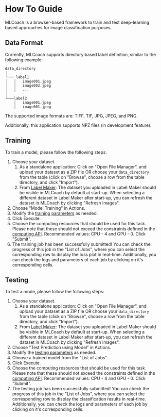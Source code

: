 # How To Guide

MLCoach is a browser-based framework to train and test deep-learning based approaches for 
image classification purposes.

## Data Format
Currently, MLCoach supports directory based label definition, similar to the following
example:

```
data_directory
│
└─── label1
│   │   image001.jpeg
│   │   image002.jpeg
│   │   ...
│   
└───label2
    │   image001.jpeg
    │   image001.jpeg
```

The supported image formats are: TIFF, TIF, JPG, JPEG, and PNG.

Additionally, this application supports NPZ files (in development feature).

## Training
To train a model, please follow the following steps:

1. Choose your dataset.
   1. As a standalone application: Click on "Open File Manager", and upload your dataset 
   as a ZIP file OR choose your `data_directory` from the table (click on "Browse",
   choose a row from the table directory, and click "Import").
   2. From [Label Maker](https://github.com/mlexchange/mlex_dash_labelmaker_demo): The 
   dataset you uploaded in Label Maker should be visible in MLCoach by default at start-up.
   When selecting a different dataset in Label Maker after start-up, you can refresh the 
   dataset in MLCoach by clicking "Refresh Images".
2. Choose "Model Training" in Actions.
3. Modify the [training parameters](./concepts.md) as needed.
4. Click Execute.
5. Choose the computing resources that should be used for this task. Please note that 
these should not exceed the constraints defined in the [computing API](https://github.com/mlexchange/mlex_computing_api).
Recommended values: CPU - 4 and GPU - 0. Click "Submit".
6. The training job has been successfully submitted! You can check the progress of this
job in the "List of Jobs", where you can select the corresponding row to display the loss
plot in real-time. Additionally, you can check the logs and parameters of each job by 
clicking on it's corresponding cells.

## Testing
To test a mode, please follow the following steps:

1. Choose your dataset.
   1. As a standalone application: Click on "Open File Manager", and upload your dataset 
   as a ZIP file OR choose your `data_directory` from the table (click on "Browse",
   choose a row from the table directory, and click "Import").
   2. From [Label Maker](https://github.com/mlexchange/mlex_dash_labelmaker_demo): The 
   dataset you uploaded in Label Maker should be visible in MLCoach by default at start-up.
   When selecting a different dataset in Label Maker after start-up, you can refresh the 
   dataset in MLCoach by clicking "Refresh Images".
2. Choose "Test Prediction using Model" in Actions.
3. Modify the [testing parameters](./concepts.md) as needed.
4. Choose a trained model from the "List of Jobs".
5. Click Execute.
6. Choose the computing resources that should be used for this task. Please note that 
these should not exceed the constraints defined in the [computing API](https://github.com/mlexchange/mlex_computing_api).
Recommended values: CPU - 4 and GPU - 0. Click "Submit".
7. The testing job has been successfully submitted! You can check the progress of this
job in the "List of Jobs", where you can select the corresponding row to display the 
classification results in real-time. Additionally, you can check the logs and parameters 
of each job by clicking on it's corresponding cells.
